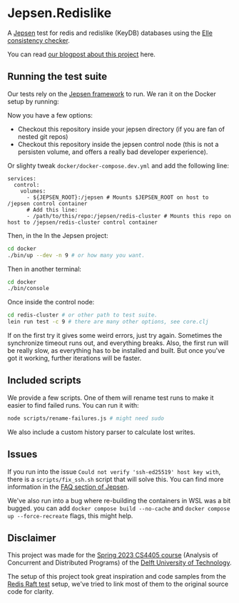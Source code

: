 # Jepsen.Redislike

A [Jepsen](https://github.com/jepsen-io/jepsen) test for redis and redislike (KeyDB) databases using the [Elle consistency checker](https://github.com/jepsen-io/elle).

You can read [our blogpost about this project](blog/blog.md) here.

## Running the test suite
Our tests rely on the [Jepsen framework](https://github.com/jepsen-io/jepsen) to run. We ran it on the Docker setup by running:

Now you have a few options: 
- Checkout this repository inside your jepsen directory (if you are fan of nested git repos)
- Checkout this repository inside the jepsen control node (this is not a persisten volume, and offers a really bad developer experience).

Or slighty tweak `docker/docker-compose.dev.yml` and add the following line:

```
services:
  control:
    volumes:
      - ${JEPSEN_ROOT}:/jepsen # Mounts $JEPSEN_ROOT on host to /jepsen control container
      # Add this line:
      - /path/to/this/repo:/jepsen/redis-cluster # Mounts this repo on host to /jepsen/redis-cluster control container
```
Then, in the
In the Jepsen project:

```sh
cd docker
./bin/up --dev -n 9 # or how many you want.
```

Then in another terminal:

```sh
cd docker
./bin/console
```

Once inside the control node:

```sh
cd redis-cluster # or other path to test suite.
lein run test -c 9 # there are many other options, see core.clj
```

If on the first try it gives some weird errors, just try again. Sometimes the synchronize timeout runs out, and everything breaks. Also, the first run will be really slow, as everything has to be installed and built. But once you've got it working, further iterations will be faster.

## Included scripts

We provide a few scripts. One of them will rename test runs to make it easier to find failed runs. You can run it with:
```sh
node scripts/rename-failures.js # might need sudo
```

We also include a custom history parser to calculate lost writes.

## Issues

If you run into the issue `Could not verify 'ssh-ed25519' host key with`, there is a `scripts/fix_ssh.sh` script that will solve this. You can find more information in the [FAQ section of Jepsen](https://github.com/jepsen-io/jepsen#faq).

We've also run into a bug where re-building the containers in WSL was a bit bugged. you can add `docker compose build --no-cache` and `docker compose up --force-recreate` flags, this might help.
## Disclaimer

This project was made for the [Spring 2023 CS4405 course](https://cs4405.github.io/) (Analysis of Concurrent and Distributed Programs) of the [Delft University of Technology](https://tudelft.nl/).

The setup of this project took great inspiration and code samples from the [Redis Raft test](https://github.com/jepsen-io/redis) setup, we've tried to link most of them to the original source code for clarity.
